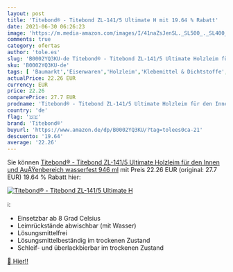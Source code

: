 ```yaml
---
layout: post
title: 'Titebond® - Titebond ZL-141/5 Ultimate H mit 19.64 % Rabatt'
date: 2021-06-30 06:26:23
image: 'https://m.media-amazon.com/images/I/41naZsJenSL._SL500_._SL400_.jpg'
comments: true
category: ofertas
author: 'tole.es'
slug: 'B0002YQ3KU-de Titebond® - Titebond ZL-141/5 Ultimate Holzleim für den...'
sku: 'B0002YQ3KU-de'
tags: [ 'Baumarkt','Eisenwaren','Holzleim','Klebemittel & Dichtstoffe','titebond®', ]
actualPrice: 22.26 EUR
currency: EUR
price: 22.26
comparePrice: 27.7 EUR
prodname: 'Titebond® - Titebond ZL-141/5 Ultimate Holzleim für den Innen und AuÃŸenbereich  wasserfest  946 ml'
country: 'de'
flag: '🇩🇪'
brand: 'Titebond®'
buyurl: 'https://www.amazon.de/dp/B0002YQ3KU/?tag=tolees0ca-21'
descuento: '19.64'
average: '22.26'
---
```


Sie können [Titebond® - Titebond ZL-141/5 Ultimate Holzleim für den Innen und AuÃŸenbereich  wasserfest  946 ml](https://www.amazon.de/dp/B0002YQ3KU/?tag=tolees0ca-21) mit Preis 22.26 EUR (original: 27.7 EUR) 19.64 % Rabatt hier:

[![Titebond® - Titebond ZL-141/5 Ultimate H](https://m.media-amazon.com/images/I/41naZsJenSL._SL500_._SL400_.jpg)](https://www.amazon.de/dp/B0002YQ3KU/?tag=tolees0ca-21)

ℹ️:

- Einsetzbar ab 8 Grad Celsius
- Leimrückstände abwischbar (mit Wasser)
- Lösungsmittelfrei
- Lösungsmittelbeständig im trockenen Zustand
- Schleif- und überlackbierbar im trockenen Zustand

[🛒 Hier!!](https://www.amazon.de/dp/B0002YQ3KU/?tag=tolees0ca-21)
